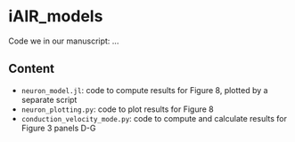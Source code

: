# iAIR_models
Code we in our manuscript: ...

## Content
* `neuron_model.jl`: code to compute results for Figure 8, plotted by a separate script
* `neuron_plotting.py`: code to plot results for Figure 8
* `conduction_velocity_mode.py`: code to compute and calculate results for Figure 3 panels D-G
